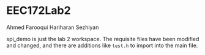 # EEC172Lab2

Ahmed Farooqui
Hariharan Sezhiyan

spi_demo is just the lab 2 workspace. The requisite files have been modified and changed, and there are additions like ```test.h``` to import into the main file.
